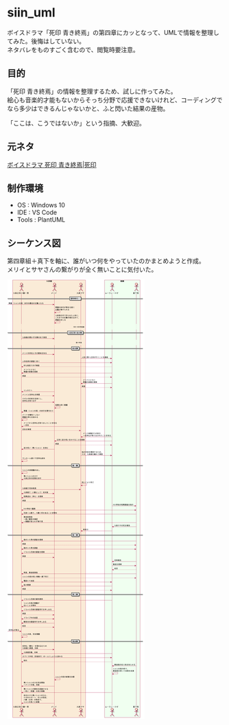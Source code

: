 # siin_uml

ボイスドラマ「死印 青き終焉」の第四章にカッとなって、UMLで情報を整理してみた。後悔はしていない。  
ネタバレをものすごく含むので、閲覧時要注意。

## 目的

「死印 青き終焉」の情報を整理するため、試しに作ってみた。  
絵心も音楽的才能もないからそっち分野で応援できないけれど、コーディングでなら多少はできるんじゃないかと、ふと閃いた結果の産物。  

「ここは、こうではないか」という指摘、大歓迎。

## 元ネタ

[ボイスドラマ 死印 青き終焉|死印](http://shiin.jp/special/voice-drama-2nd.html)

## 制作環境

- OS : Windows 10
- IDE : VS Code
- Tools : PlantUML

## シーケンス図

第四章組＋真下を軸に、誰がいつ何をやっていたのかまとめようと作成。  
メリイとサヤさんの繋がりが全く無いことに気付いた。

![全体シーケンス図](out/sequence/sequence.png)
